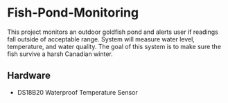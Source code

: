 # Fish-Pond-Monitoring
This project monitors an outdoor goldfish pond and alerts user if readings fall outside of acceptable range. System will measure water level, temperature, and water quality. The goal of this system is to make sure the fish survive a harsh Canadian winter.

<h2>Hardware</h2>
<ul>
<li>DS18B20 Waterproof Temperature Sensor</li>
</ul>
